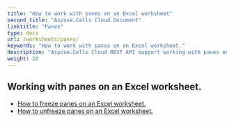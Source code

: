 ```yaml
---
title: "How to work with panes on an Excel worksheet"
second_title: "Aspose.Cells Cloud Document"
linktitle: "Panes"
type: docs
url: /worksheets/panes/
keywords: "How to work with panes on an Excel worksheet."
description: "Aspose.Cells Cloud REST API support working with panes on an Excel Worksheet. SDK support kinds of development languages. They include Android, C#, Go, Java, NodeJS, Perl, PHP, Python, Ruby, and swift."
weight: 20
---
```


## Working with panes on an Excel worksheet.

- [How to freeze panes on an Excel worksheet.](/cells/worksheets/panes/freeze/) 
- [How to unfreeze panes on an Excel worksheet.](/cells/worksheets/panes/unfreeze/) 


